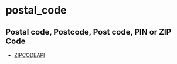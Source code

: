 # postal_code
## Postal code,  Postcode, Post code, PIN or ZIP Code
* [ ZIPCODEAPI ](https://www.zipcodeapi.com/)
